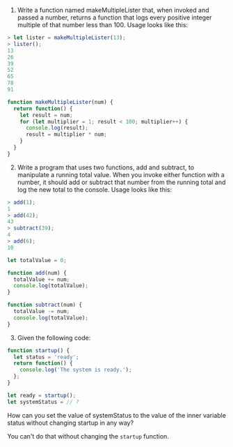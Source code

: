 1. Write a function named makeMultipleLister that, when invoked and passed a number, returns a function that logs every positive integer multiple of that number less than 100. Usage looks like this:
```JavaScript
> let lister = makeMultipleLister(13);
> lister();
13
26
39
52
65
78
91
```

```JavaScript
function makeMultipleLister(num) {
  return function() {
    let result = num;
    for (let multiplier = 1; result < 100; multiplier++) {
      console.log(result);
      result = multiplier * num;
    }
  }
}
```

2. Write a program that uses two functions, add and subtract, to manipulate a running total value. When you invoke either function with a number, it should add or subtract that number from the running total and log the new total to the console. Usage looks like this:
```JavaScript
> add(1);
1
> add(42);
43
> subtract(39);
4
> add(6);
10
```

```JavaScript
let totalValue = 0;

function add(num) {
  totalValue += num;
  console.log(totalValue);
}

function subtract(num) {
  totalValue -= num;
  console.log(totalValue);
}
```

3. Given the following code:
```JavaScript
function startup() {
  let status = 'ready';
  return function() {
    console.log('The system is ready.');
  };
}

let ready = startup();
let systemStatus = // ?
```
How can you set the value of systemStatus to the value of the inner variable status without changing startup in any way?

You can't do that without changing the `startup` function.
